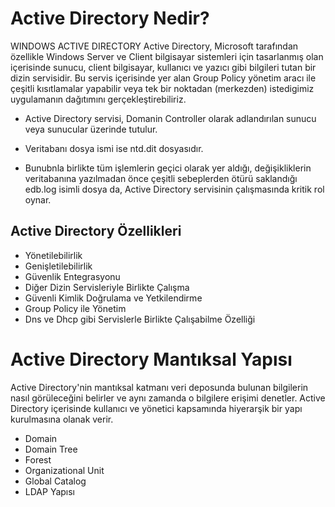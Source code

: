 # Active Directory Nedir?

WINDOWS ACTIVE DIRECTORY
Active Directory, Microsoft tarafından özellikle Windows Server ve Client bilgisayar sistemleri için tasarlanmış olan içerisinde sunucu, client bilgisayar, kullanıcı ve yazıcı gibi bilgileri tutan bir dizin servisidir.
Bu servis içerisinde yer alan Group Policy yönetim aracı ile çeşitli kısıtlamalar yapabilir veya tek bir noktadan (merkezden) istedigimiz uygulamanın dağıtımını gerçekleştirebiliriz.

- Active Directory servisi, Domanin Controller olarak adlandırılan sunucu veya sunucular üzerinde tutulur.

- Veritabanı dosya ismi ise ntd.dit dosyasıdır.

- Bunubnla birlikte tüm işlemlerin geçici olarak yer aldığı, değişikliklerin veritabanına yazılmadan önce çeşitli sebeplerden ötürü saklandığı edb.log isimli dosya da, Active Directory servisinin çalışmasında kritik rol oynar.

## Active Directory Özellikleri
- Yönetilebilirlik
- Genişletilebilirlik
- Güvenlik Entegrasyonu
- Diğer Dizin Servisleriyle Birlikte Çalışma
- Güvenli Kimlik Doğrulama ve Yetkilendirme
- Group Policy ile Yönetim
- Dns ve Dhcp gibi Servislerle Birlikte Çalışabilme Özelliği

# Active Directory Mantıksal Yapısı
Active Directory'nin mantıksal katmanı veri deposunda bulunan bilgilerin nasıl görüleceğini belirler ve aynı zamanda o bilgilere erişimi denetler. Active Directory içerisinde kullanıcı ve yönetici kapsamında hiyerarşik bir yapı kurulmasına olanak verir.

- Domain
- Domain Tree
- Forest
- Organizational Unit
- Global Catalog
- LDAP Yapısı

